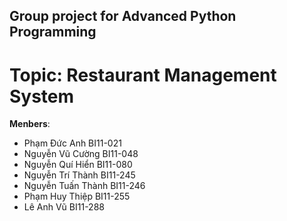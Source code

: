 Group project for Advanced Python Programming
--
Topic: Restaurant Management System
====================
**Menbers**:
*   Phạm Đức Anh        BI11-021
*   Nguyễn Vũ Cường     BI11-048
*   Nguyễn Quí Hiển     BI11-080
*   Nguyễn Trí Thành    BI11-245
*   Nguyễn Tuấn Thành   BI11-246
*   Phạm Huy Thiệp      BI11-255
*   Lê Anh Vũ           BI11-288
